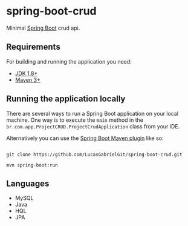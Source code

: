 # spring-boot-crud

Minimal [Spring Boot](http://projects.spring.io/spring-boot/) crud api.

## Requirements

For building and running the application you need:

- [JDK 1.8+](http://www.oracle.com/technetwork/java/javase/downloads/jdk8-downloads-2133151.html)
- [Maven 3+](https://maven.apache.org)

## Running the application locally

There are several ways to run a Spring Boot application on your local machine. One way is to execute the `main` method in the `br.com.app.ProjectCRUD.ProjectCrudApplication` class from your IDE.

Alternatively you can use the [Spring Boot Maven plugin](https://docs.spring.io/spring-boot/docs/current/reference/html/build-tool-plugins-maven-plugin.html) like so:

```shell

git clone https://github.com/LucasGabrielGit/spring-boot-crud.git 

mvn spring-boot:run
```

## Languages
  - MySQL
  - Java
  - HQL
  - JPA

